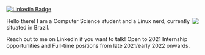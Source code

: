 [![Linkedin Badge](https://img.shields.io/badge/-LinkedIn-blue?style=flat-square&logo=Linkedin&logoColor=white&link=https://www.linkedin.com/in/joao-victor-s)](https://www.linkedin.com/in/joao-victor-s)

<img align="right" src="https://github-readme-stats.vercel.app/api?username=johnvictorfs&show_icons=true&hide_border=true" />

<p>
  Hello there! I am a Computer Science student and a Linux nerd, currently situated in Brazil.

  Reach out to me on LinkedIn if you want to talk! Open to 2021 Internship opportunities and Full-time positions from late 2021/early 2022 onwards.
</p>
